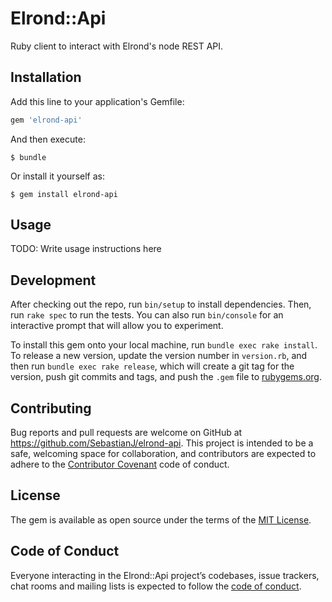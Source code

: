 # Elrond::Api

Ruby client to interact with Elrond's node REST API.

## Installation

Add this line to your application's Gemfile:

```ruby
gem 'elrond-api'
```

And then execute:

    $ bundle

Or install it yourself as:

    $ gem install elrond-api

## Usage

TODO: Write usage instructions here

## Development

After checking out the repo, run `bin/setup` to install dependencies. Then, run `rake spec` to run the tests. You can also run `bin/console` for an interactive prompt that will allow you to experiment.

To install this gem onto your local machine, run `bundle exec rake install`. To release a new version, update the version number in `version.rb`, and then run `bundle exec rake release`, which will create a git tag for the version, push git commits and tags, and push the `.gem` file to [rubygems.org](https://rubygems.org).

## Contributing

Bug reports and pull requests are welcome on GitHub at https://github.com/SebastianJ/elrond-api. This project is intended to be a safe, welcoming space for collaboration, and contributors are expected to adhere to the [Contributor Covenant](http://contributor-covenant.org) code of conduct.

## License

The gem is available as open source under the terms of the [MIT License](https://opensource.org/licenses/MIT).

## Code of Conduct

Everyone interacting in the Elrond::Api project’s codebases, issue trackers, chat rooms and mailing lists is expected to follow the [code of conduct](https://github.com/SebastianJ/elrond-api/blob/master/CODE_OF_CONDUCT.md).
